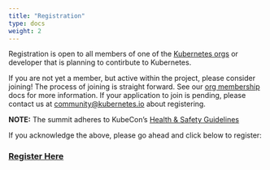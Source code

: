 ```yaml
---
title: "Registration"
type: docs
weight: 2
---
```


Registration is open to all members of one of the [Kubernetes orgs] or
developer that is planning to contirbute to Kubernetes.

If you are not yet a member, but active within the project, please consider
joining! The process of joining is straight forward. See our [org membership]
docs for more information. If your application to join is pending, please
contact us at community@kubernetes.io about registering.

**NOTE:** The summit adheres to KubeCon’s [Health & Safety Guidelines]

If you acknowledge the above, please go ahead and click below to register:

<h3>
<a href="TODO" rel="noopener noreferrer" target="_blank">Register Here</a>
</h3>

[Kubernetes orgs]: /events/2023/kcscn/faq/#why-do-i-need-to-be-a-kubernetes-org-member-to-attend-in-person
[org membership]: https://github.com/kubernetes/community/blob/master/community-membership.md#member
[Health & Safety Guidelines]: https://www.lfasiallc.com/kubecon-cloudnativecon-open-source-summit-china/attend/health-safety/
